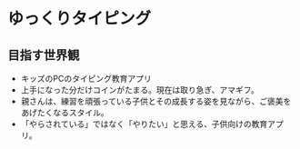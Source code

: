 # ゆっくりタイピング

## 目指す世界観
- キッズのPCのタイピング教育アプリ
- 上手になった分だけコインがたまる。現在は取り急ぎ、アマギフ。
- 親さんは、練習を頑張っている子供とその成長する姿を見ながら、ご褒美をあげたくなるスタイル。
- 「やらされている」ではなく「やりたい」と思える、子供向けの教育アプリ。
